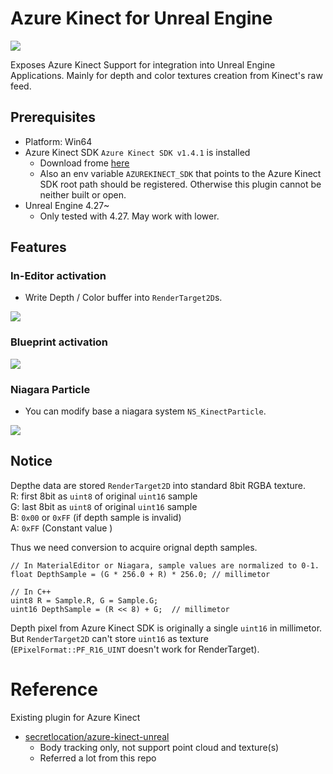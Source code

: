 # Azure Kinect for Unreal Engine

![](./Docs/kinect.png)

Exposes Azure Kinect Support for integration into Unreal Engine Applications.
Mainly for depth and color textures creation from Kinect's raw feed.

## Prerequisites

* Platform: Win64
* Azure Kinect SDK `Azure Kinect SDK v1.4.1` is installed
    * Download frome [here](https://github.com/microsoft/Azure-Kinect-Sensor-SDK/blob/develop/docs/usage.md)
    * Also an env variable `AZUREKINECT_SDK` that points to the Azure Kinect SDK root path should be registered. Otherwise this plugin cannot be neither built or open. 
* Unreal Engine 4.27~
    * Only tested with 4.27. May work with lower.

## Features

### In-Editor activation

* Write Depth / Color buffer into `RenderTarget2D`s. 

![](./Docs/in-editor.gif)

### Blueprint activation

![](./Docs/bp.png)

### Niagara Particle

* You can modify base a niagara system `NS_KinectParticle`.

![](./Docs/animation.gif)

## Notice

Depthe data are stored `RenderTarget2D` into standard 8bit RGBA texture.  
R: first 8bit as `uint8` of original `uint16` sample  
G: last 8bit as `uint8` of original `uint16` sample  
B: `0x00` or `0xFF` (if depth sample is invalid)  
A: `0xFF` (Constant value )

Thus we need conversion to acquire orignal depth samples.
```
// In MaterialEditor or Niagara, sample values are normalized to 0-1.
float DepthSample = (G * 256.0 + R) * 256.0; // millimetor
```

```
// In C++
uint8 R = Sample.R, G = Sample.G;
uint16 DepthSample = (R << 8) + G;  // millimetor
```

Depth pixel from Azure Kinect SDK is originally a single `uint16` in millimetor. But `RenderTarget2D` can't store `uint16` as texture (`EPixelFormat::PF_R16_UINT` doesn't work for RenderTarget). 


# Reference

Existing plugin for Azure Kinect
* [secretlocation/azure-kinect-unreal](https://github.com/https://github.com/secretlocation/azure-kinect-unreal/azure-kinect-unreal)
    * Body tracking only, not support point cloud and texture(s)
    * Referred a lot from this repo

